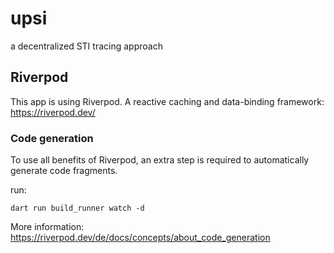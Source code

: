 # upsi
a decentralized STI tracing approach

## Riverpod
This app is using Riverpod. A reactive caching and data-binding framework: https://riverpod.dev/

### Code generation
To use all benefits of Riverpod, an extra step is required to automatically generate code fragments.  

run:
```
dart run build_runner watch -d
```
More information: https://riverpod.dev/de/docs/concepts/about_code_generation